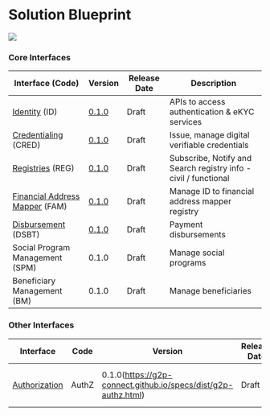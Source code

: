 # Solution Blueprint

![](images/solution\_bluerpint.png)

### Core Interfaces

| Interface (Code)                                                                                              | Version                                                               | Release Date | Description                                                     |
| ------------------------------------------------------------------------------------------------------------- | --------------------------------------------------------------------- | ------------ | --------------------------------------------------------------- |
| [Identity](protocol/interfaces/identity.md) (ID)                                                              | [0.1.0](https://g2p-connect.github.io/specs/dist/g2p-identity.html)   | Draft        | APIs to access authentication & eKYC services                   |
| [Credentialing](g2p-connect-protocol/interfaces/credentialing.md) (CRED)                                      | [0.1.0](https://g2p-connect.github.io/specs/dist/g2p-credential.html) | Draft        | Issue, manage digital verifiable credentials                    |
| [Registries](g2p-connect-protocol/interfaces/registries.md) (REG)                                             | [0.1.0](https://g2p-connect.github.io/specs/dist/g2p-registry.html)   | Draft        | Subscribe, Notify and Search registry info - civil / functional |
| [Financial Address Mapper](g2p-connect-protocol/interfaces/beneficiary-management/mapper-architecture/) (FAM) | [0.1.0](https://g2p-connect.github.io/specs/dist/g2p-mapper.html)     | Draft        | Manage ID to financial address mapper registry                  |
| [Disbursement](g2p-connect-protocol/interfaces/social-program-management/disbursement.md) (DSBT)              | [0.1.0](https://g2p-connect.github.io/specs/dist/g2p-disburse.html)   | Draft        | Payment disbursements                                           |
| Social Program Management (SPM)                                                                               | 0.1.0                                                                 | Draft        | Manage social programs                                          |
| Beneficiary Management (BM)                                                                                   | 0.1.0                                                                 | Draft        | Manage beneficiaries                                            |

### Other Interfaces

| Interface                                                       | Code  | Version                                                        | Release Date | Description                             |
| --------------------------------------------------------------- | ----- | -------------------------------------------------------------- | ------------ | --------------------------------------- |
| [Authorization](g2p-connect-protocol/security/authorization.md) | AuthZ | 0.1.0(https://g2p-connect.github.io/specs/dist/g2p-authz.html) | Draft        | OAuth2 compliant authz token to connect |
